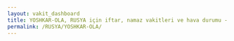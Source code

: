 ```yaml
---
layout: vakit_dashboard
title: YOSHKAR-OLA, RUSYA için iftar, namaz vakitleri ve hava durumu - ilçe/eyalet seç
permalink: /RUSYA/YOSHKAR-OLA/
---
```


<script type="text/javascript">
  var GLOBAL_COUNTRY = 'RUSYA';
  var GLOBAL_CITY = 'YOSHKAR-OLA';
  var GLOBAL_STATE = '';
  var lat = 72;
  var lon = 21;
</script>
